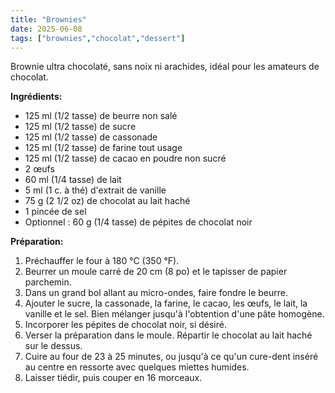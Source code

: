 ```yaml
---
title: "Brownies"
date: 2025-06-08
tags: ["brownies","chocolat","dessert"]
---
```


Brownie ultra chocolaté, sans noix ni arachides, idéal pour les amateurs de chocolat.

**Ingrédients:**
- 125 ml (1/2 tasse) de beurre non salé
- 125 ml (1/2 tasse) de sucre
- 125 ml (1/2 tasse) de cassonade
- 125 ml (1/2 tasse) de farine tout usage
- 125 ml (1/2 tasse) de cacao en poudre non sucré
- 2 œufs
- 60 ml (1/4 tasse) de lait
- 5 ml (1 c. à thé) d'extrait de vanille
- 75 g (2 1/2 oz) de chocolat au lait haché
- 1 pincée de sel
- Optionnel : 60 g (1/4 tasse) de pépites de chocolat noir

**Préparation:**
1. Préchauffer le four à 180 °C (350 °F).
2. Beurrer un moule carré de 20 cm (8 po) et le tapisser de papier parchemin.
3. Dans un grand bol allant au micro-ondes, faire fondre le beurre.
4. Ajouter le sucre, la cassonade, la farine, le cacao, les œufs, le lait, la vanille et le sel. Bien mélanger jusqu'à l'obtention d'une pâte homogène.
5. Incorporer les pépites de chocolat noir, si désiré.
6. Verser la préparation dans le moule. Répartir le chocolat au lait haché sur le dessus.
7. Cuire au four de 23 à 25 minutes, ou jusqu'à ce qu'un cure-dent inséré au centre en ressorte avec quelques miettes humides.
8. Laisser tiédir, puis couper en 16 morceaux.